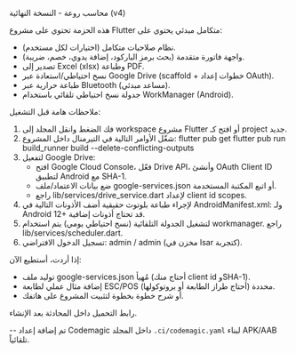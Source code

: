 محاسب روعة - النسخة النهائية (v4)

هذه الحزمة تحتوي على مشروع Flutter متكامل مبدئي يحتوي على:
- نظام صلاحيات متكامل (اختيارات لكل مستخدم).
- واجهة فاتورة متقدمة (بحث برمز الباركود، إضافة يدوي، خصم، ضريبة).
- تصدير إلى Excel (xlsx) وطباعة PDF.
- نسخ احتياطي/استعادة عبر Google Drive (scaffold + خطوات إعداد OAuth).
- طباعة حرارية عبر Bluetooth (مساعد مبدئي).
- جدولة نسخ احتياطي تلقائي باستخدام WorkManager (Android).

ملاحظات هامة قبل التشغيل:
1) فك الضغط وانقل المجلد إلى workspace مشروع Flutter أو افتح كـ project جديد.
2) شغّل الأوامر التالية في التيرمنال داخل المشروع:
   flutter pub get
   flutter pub run build_runner build --delete-conflicting-outputs
3) لتفعيل Google Drive:
   - افتح Google Cloud Console، فعّل Drive API، وأنشئ OAuth Client ID لتطبيق Android مع SHA-1.
   - ضع بيانات الاعتماد/ملف google-services.json أو اتبع المكتبة المستخدمة.
   - راجع lib/services/drive_service.dart لإعداد client id scopes.
4) لإجراء طباعة بلوتوث حقيقية أضف الأذونات التالية في AndroidManifest.xml:
   <uses-permission android:name="android.permission.BLUETOOTH" />
   <uses-permission android:name="android.permission.BLUETOOTH_ADMIN" />
   <uses-permission android:name="android.permission.BLUETOOTH_CONNECT" />
   <uses-permission android:name="android.permission.BLUETOOTH_SCAN" />
   ولـ Android 12+ قد تحتاج أذونات إضافية.
5) لتشغيل الجدولة التلقائية (نسخ احتياطي يومي) يتم استخدام workmanager. راجع lib/services/scheduler.dart.
6) تسجيل الدخول الافتراضي: admin / admin (مخزن في Isar كتجربة).

إذا أردت، أستطيع الآن:
- توليد ملف google-services.json مُهيأ (أحتاج منك client id وSHA-1). 
- إضافة مثال عملي لطابعة ESC/POS محددة (أحتاج طراز الطابعة أو بروتوكولها).
- أو شرح خطوة بخطوة لتثبيت المشروع على هاتفك.

رابط التحميل داخل المحادثة بعد الإنشاء.

--
تم إضافة إعداد Codemagic داخل المجلد `.ci/codemagic.yaml` لبناء APK/AAB تلقائياً.
